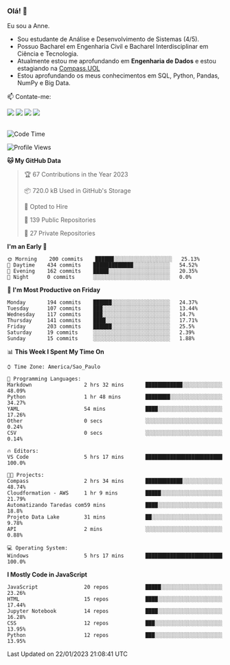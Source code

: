 ### Olá! 👋
Eu sou a Anne. 
- Sou estudante de Análise e Desenvolvimento de Sistemas (4/5).
- Possuo Bacharel em Engenharia Civil e Bacharel Interdisciplinar em Ciência e Tecnologia.
- Atualmente estou me aprofundando em **Engenharia de Dados** e estou estagiando na [Compass.UOL](https://compass.uol/pt/home/) 
- Estou aprofundando os meus conhecimentos em SQL, Python, Pandas, NumPy e Big Data.

📫 Contate-me: 

<div>
<a href="https://www.instagram.com/annekarolinefc/" target="_blank"><img src="https://img.shields.io/badge/-Instagram-%23E4405F?style=for-the-badge&logo=instagram&logoColor=white" target="_blank"></a> 
<a href = "mailto:annekarolinefc@gmail.com"><img src="https://img.shields.io/badge/-Gmail-%23333?style=for-the-badge&logo=gmail&logoColor=white" target="_blank"></a>
<a href="https://www.linkedin.com/in/devannekarolinefc/" target="_blank"><img src="https://img.shields.io/badge/-LinkedIn-%230077B5?style=for-the-badge&logo=linkedin&logoColor=white" target="_blank"></a> 
<a href="https://api.whatsapp.com/send?phone=5533991375118&text=Ol%C3%A1%20Anne!%20" target="_blank"><img src="https://img.shields.io/badge/WhatsApp-25D366?style=for-the-badge&logo=whatsapp&logoColor=white" target="_blank"></a>
</div>

  
<!--
  <img align="center" alt="Anne-An" height="30" width="40" src="https://github.com/devicons/devicon/blob/master/icons/angularjs/angularjs-original.svg">
-->

</br>

<!--START_SECTION:waka-->
![Code Time](http://img.shields.io/badge/Code%20Time-129%20hrs%2017%20mins-blue)

![Profile Views](http://img.shields.io/badge/Profile%20Views-4-blue)

**🐱 My GitHub Data** 

> 🏆 67 Contributions in the Year 2023
 > 
> 📦 720.0 kB Used in GitHub's Storage 
 > 
> 💼 Opted to Hire
 > 
> 📜 139 Public Repositories 
 > 
> 🔑 27 Private Repositories  
 > 
**I'm an Early 🐤** 

```text
🌞 Morning    200 commits    ██████░░░░░░░░░░░░░░░░░░░   25.13% 
🌇 Daytime    434 commits    █████████████░░░░░░░░░░░░   54.52% 
🌃 Evening    162 commits    █████░░░░░░░░░░░░░░░░░░░░   20.35% 
🌙 Night      0 commits      ░░░░░░░░░░░░░░░░░░░░░░░░░   0.0%

```
📅 **I'm Most Productive on Friday** 

```text
Monday       194 commits    ██████░░░░░░░░░░░░░░░░░░░   24.37% 
Tuesday      107 commits    ███░░░░░░░░░░░░░░░░░░░░░░   13.44% 
Wednesday    117 commits    ███░░░░░░░░░░░░░░░░░░░░░░   14.7% 
Thursday     141 commits    ████░░░░░░░░░░░░░░░░░░░░░   17.71% 
Friday       203 commits    ██████░░░░░░░░░░░░░░░░░░░   25.5% 
Saturday     19 commits     ░░░░░░░░░░░░░░░░░░░░░░░░░   2.39% 
Sunday       15 commits     ░░░░░░░░░░░░░░░░░░░░░░░░░   1.88%

```


📊 **This Week I Spent My Time On** 

```text
⌚︎ Time Zone: America/Sao_Paulo

💬 Programming Languages: 
Markdown                 2 hrs 32 mins       ████████████░░░░░░░░░░░░░   48.09% 
Python                   1 hr 48 mins        ████████░░░░░░░░░░░░░░░░░   34.27% 
YAML                     54 mins             ████░░░░░░░░░░░░░░░░░░░░░   17.26% 
Other                    0 secs              ░░░░░░░░░░░░░░░░░░░░░░░░░   0.24% 
CSV                      0 secs              ░░░░░░░░░░░░░░░░░░░░░░░░░   0.14%

🔥 Editors: 
VS Code                  5 hrs 17 mins       █████████████████████████   100.0%

🐱‍💻 Projects: 
Compass                  2 hrs 34 mins       ████████████░░░░░░░░░░░░░   48.74% 
Cloudformation - AWS     1 hr 9 mins         █████░░░░░░░░░░░░░░░░░░░░   21.79% 
Automatizando Taredas com59 mins             ████░░░░░░░░░░░░░░░░░░░░░   18.8% 
Projeto Data Lake        31 mins             ██░░░░░░░░░░░░░░░░░░░░░░░   9.78% 
API                      2 mins              ░░░░░░░░░░░░░░░░░░░░░░░░░   0.88%

💻 Operating System: 
Windows                  5 hrs 17 mins       █████████████████████████   100.0%

```

**I Mostly Code in JavaScript** 

```text
JavaScript               20 repos            █████░░░░░░░░░░░░░░░░░░░░   23.26% 
HTML                     15 repos            ████░░░░░░░░░░░░░░░░░░░░░   17.44% 
Jupyter Notebook         14 repos            ████░░░░░░░░░░░░░░░░░░░░░   16.28% 
CSS                      12 repos            ███░░░░░░░░░░░░░░░░░░░░░░   13.95% 
Python                   12 repos            ███░░░░░░░░░░░░░░░░░░░░░░   13.95%

```



 Last Updated on 22/01/2023 21:08:41 UTC
<!--END_SECTION:waka-->
  

